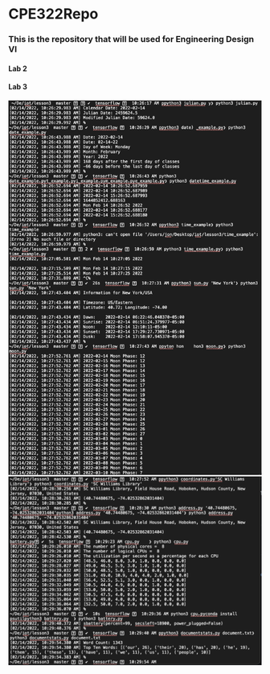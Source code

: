 # CPE322Repo
### This is the repository that will be used for Engineering Design VI

#### Lab 2

#### Lab 3
![](assets/Image1.png)
![](assets/Image2.png)
